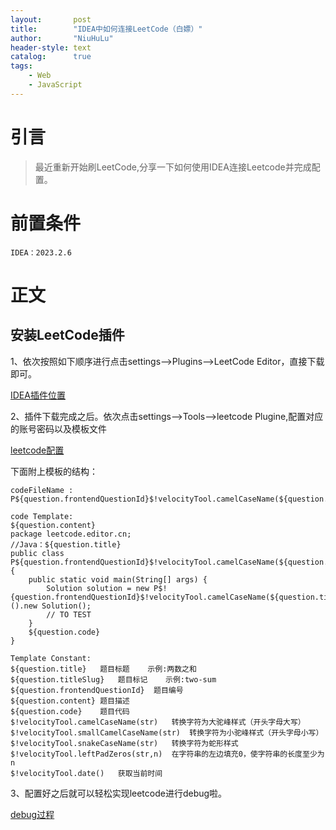 ```yaml
---
layout:       post
title:        "IDEA中如何连接LeetCode（白嫖）"
author:       "NiuHuLu"
header-style: text
catalog:      true
tags:
    - Web
    - JavaScript
---
```



# 引言
>最近重新开始刷LeetCode,分享一下如何使用IDEA连接Leetcode并完成配置。

# 前置条件
    IDEA：2023.2.6

# 正文
## 安装LeetCode插件
1、依次按照如下顺序进行点击settings-->Plugins-->LeetCode Editor，直接下载即可。

[IDEA插件位置](../pict/插件存储位置.png) 

2、插件下载完成之后。依次点击settings-->Tools-->leetcode Plugine,配置对应的账号密码以及模板文件

[leetcode配置](../pict/插件配置.png) 

下面附上模板的结构：
```
codeFileName :
P${question.frontendQuestionId}$!velocityTool.camelCaseName(${question.titleSlug.trim()})
```


```
code Template:
${question.content}
package leetcode.editor.cn;
//Java：${question.title}
public class P${question.frontendQuestionId}$!velocityTool.camelCaseName(${question.titleSlug}){
    public static void main(String[] args) {
        Solution solution = new P$!{question.frontendQuestionId}$!velocityTool.camelCaseName(${question.titleSlug})().new Solution();
        // TO TEST
    }
    ${question.code}
}
```

```
Template Constant:
${question.title}	题目标题	示例:两数之和
${question.titleSlug}	题目标记	示例:two-sum
${question.frontendQuestionId}	题目编号
${question.content}	题目描述
${question.code}	题目代码
$!velocityTool.camelCaseName(str)	转换字符为大驼峰样式（开头字母大写）
$!velocityTool.smallCamelCaseName(str)	转换字符为小驼峰样式（开头字母小写）
$!velocityTool.snakeCaseName(str)	转换字符为蛇形样式
$!velocityTool.leftPadZeros(str,n)	在字符串的左边填充0，使字符串的长度至少为n
$!velocityTool.date()	获取当前时间
```

3、配置好之后就可以轻松实现leetcode进行debug啦。

[debug过程](../pict/debug过程.png)
